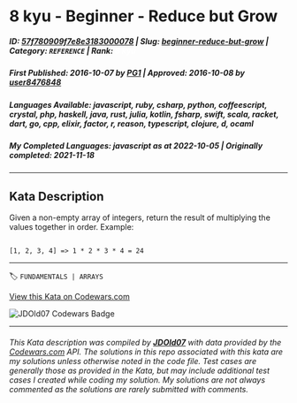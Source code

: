 # 8 kyu - Beginner - Reduce but Grow

##### **ID**: [57f780909f7e8e3183000078](https://www.codewars.com/kata/57f780909f7e8e3183000078) | **Slug**: [beginner-reduce-but-grow](https://www.codewars.com/kata/57f780909f7e8e3183000078) | **Category**: `REFERENCE` | **Rank**: <span style="color:white">8 kyu</span>

##### **First Published**: 2016-10-07 ***by*** [PG1](https://www.codewars.com/users/PG1) | **Approved**: 2016-10-08 ***by*** [user8476848](https://www.codewars.com/users/user8476848)

##### **Languages Available**: javascript, ruby, csharp, python, coffeescript, crystal, php, haskell, java, rust, julia, kotlin, fsharp, swift, scala, racket, dart, go, cpp, elixir, factor, r, reason, typescript, clojure, d, ocaml

##### **My Completed Languages**: javascript ***as at*** 2022-10-05 | **Originally completed**: 2021-11-18

---

## Kata Description


Given a non-empty array of integers, return the result of multiplying the values together in order. Example:



```

[1, 2, 3, 4] => 1 * 2 * 3 * 4 = 24

```



---


🏷 `FUNDAMENTALS | ARRAYS`


[View this Kata on Codewars.com](https://www.codewars.com/kata/57f780909f7e8e3183000078)

![](https://www.codewars.com/users/jdold07/badges/large "JDOld07 Codewars Badge")

---

###### *This Kata description was compiled by [**JDOld07**](https://tpstech.dev) with data provided by the [Codewars.com](https://www.codewars.com) API.  The solutions in this repo associated with this kata are my solutions unless otherwise noted in the code file.  Test cases are generally those as provided in the Kata, but may include additional test cases I created while coding my solution.  My solutions are not always commented as the solutions are rarely submitted with comments.*
